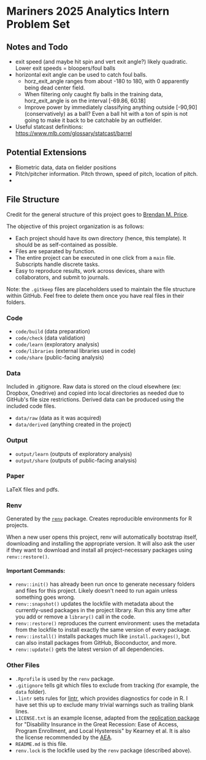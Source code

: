 # Mariners 2025 Analytics Intern Problem Set

## Notes and Todo
- exit speed (and maybe hit spin and vert exit angle?) likely quadratic. Lower exit speeds = bloopers/foul balls
- horizontal exit angle can be used to catch foul balls.
    - horz_exit_angle ranges from about -180 to 180, with 0 apparently being dead center field.
    - When filtering only caught fly balls in the training data, horz_exit_angle is on the interval [-69.86, 60.18]
    - Improve power by immediately classifying anything outside [-90,90] (conservatively) as a ball? Even a ball hit with a ton of spin is not going to make it back to be catchable by an outfielder.
- Useful statcast definitions: https://www.mlb.com/glossary/statcast/barrel

## Potential Extensions
- Biometric data, data on fielder positions
- Pitch/pitcher information. Pitch thrown, speed of pitch, location of pitch.
- 


## File Structure
Credit for the general structure of this project goes to [Brendan M. Price](https://www.brendanmichaelprice.com/workflow/).

The objective of this project organization is as follows:
- Each project should have its own directory (hence, this template). It should be as self-contained as possible.
- Files are separated by function.
- The entire project can be executed in one click from a `main` file. Subscripts handle discrete tasks.
- Easy to reproduce results, work across devices, share with collaborators, and submit to journals.


Note: the `.gitkeep` files are placeholders used to maintain the file structure within GitHub. Feel free to delete them once you have real files in their folders.

### Code
- `code/build` (data preparation)
- `code/check` (data validation)
- `code/learn` (exploratory analysis)
- `code/libraries` (external libraries used in code)
- `code/share` (public-facing analysis)

### Data
Included in .gitignore. Raw data is stored on the cloud elsewhere (ex: Dropbox, Onedrive) and copied into local directories as needed due to GitHub's file size restrictions. Derived data can be produced using the included code files.
- `data/raw` (data as it was acquired)
- `data/derived` (anything created in the project)

### Output
- `output/learn` (outputs of exploratory analysis)
- `output/share` (outputs of public-facing analysis)

### Paper
LaTeX files and pdfs.

### Renv
Generated by the [`renv`](https://rstudio.github.io/renv/index.html) package. Creates reproducible environments for R projects.

When a new user opens this project, renv will automatically bootstrap itself, downloading and installing the appropriate version. It will also ask the user if they want to download and install all project-necessary packages using `renv::restore()`.

#### Important Commands:

- `renv::init()` has already been run once to generate necessary folders and files for this project. Likely doesn't need to run again unless something goes wrong.
- `renv::snapshot()` updates the lockfile with metadata about the currently-used packages in the project library. Run this any time after you add or remove a `library()` call in the code.
- `renv::restore()` reproduces the current environment: uses the metadata from the lockfile to install exactly the same version of every package.
- `renv::install()` installs packages much like `install.packages()`, but can also install packages from GitHub, Bioconductor, and more.
- `renv::update()` gets the latest version of all dependencies.

### Other Files
- `.Rprofile` is used by the `renv` package.
- `.gitignore` tells git which files to exclude from tracking (for example, the `data` folder).
- `.lintr` sets rules for [lintr](https://lintr.r-lib.org/), which provides diagnostics for code in R. I have set this up to exclude many trivial warnings such as trailing blank lines.
- `LICENSE.txt` is an example license, adapted from the [replication package](https://www.openicpsr.org/openicpsr/project/136761/version/V1/view) for "Disability Insurance in the Great Recession: Ease of Access, Program Enrollment, and Local Hysteresis" by Kearney et al. It is also the license recommended by the [AEA](https://www.aeaweb.org/journals/data/faq#lic).
- `README.md` is this file.
- `renv.lock` is the lockfile used by the `renv` package (described above).
